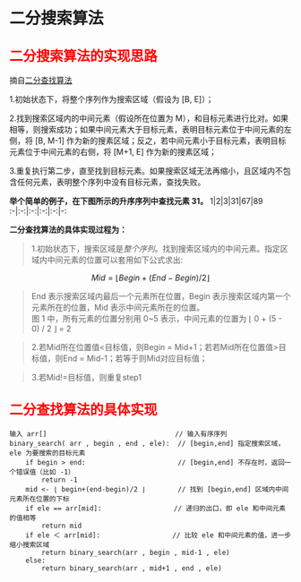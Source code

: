 # 二分搜索算法
## <font color=red size=5>二分搜索算法的实现思路</font>
摘自[二分查找算法](http://c.biancheng.net/algorithm/binary-search.html)  

1.初始状态下，将整个序列作为搜索区域（假设为 [B, E]）；  

2.找到搜索区域内的中间元素（假设所在位置为 M），和目标元素进行比对。如果相等，则搜索成功；如果中间元素大于目标元素，表明目标元素位于中间元素的左侧，将 [B, M-1] 作为新的搜素区域；反之，若中间元素小于目标元素，表明目标元素位于中间元素的右侧，将 [M+1, E] 作为新的搜素区域；  

3.重复执行第二步，直至找到目标元素。如果搜索区域无法再缩小，且区域内不包含任何元素，表明整个序列中没有目标元素，查找失败。   

**举个简单的例子，在下图所示的升序序列中查找元素 31。**
1|2|3|31|67|89  
:-|:-:|:-:|:-:|:-:|-:

**二分查找算法的具体实现过程为：**  
>1.初始状态下，搜索区域是*整个序列*。找到搜索区域内的中间元素。指定区域内中间元素的位置可以套用如下公式求出:  

$$
Mid = ⌊ Begin + (End - Begin) / 2 ⌋  
$$

>End 表示搜索区域内最后一个元素所在位置，Begin 表示搜索区域内第一个元素所在的位置，Mid 表示中间元素所在的位置。  
图 1 中，所有元素的位置分别用 0~5 表示，中间元素的位置为 ⌊ 0 + (5 - 0) / 2 ⌋ = 2

>2.若Mid所在位置值<目标值，则Begin = Mid+1；若若Mid所在位置值>目标值，则End = Mid-1；若等于则Mid对应目标值；

>3.若Mid!=目标值，则重复step1

## <font color=red size=5>二分查找算法的具体实现</font>
```
输入 arr[]                                // 输入有序序列
binary_search( arr , begin , end , ele):  // [begin,end] 指定搜索区域，ele 为要搜索的目标元素
    if begin > end:                       // [begin,end] 不存在时，返回一个错误值（比如 -1）
        return -1
    mid <- ⌊ begin+(end-begin)/2 ⌋        // 找到 [begin,end] 区域内中间元素所在位置的下标
    if ele == arr[mid]:                  // 递归的出口，即 ele 和中间元素的值相等
        return mid
    if ele ＜ arr[mid]:                  // 比较 ele 和中间元素的值，进一步缩小搜索区域
        return binary_search(arr , begin , mid-1 , ele)
    else:
        return binary_search(arr , mid+1 , end , ele)
```
